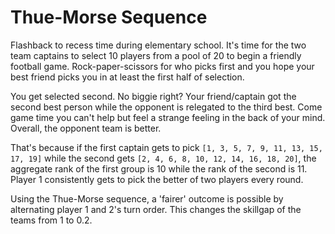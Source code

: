 # Thue-Morse Sequence

Flashback to recess time during elementary school. It's time for the two team captains to select 10 players from a pool of 20 to begin a friendly football game. Rock-paper-scissors for who picks first and you hope your best friend picks you in at least the first half of selection.

You get selected second. No biggie right? Your friend/captain got the second best person while the opponent is relegated to the third best. Come game time you can't help but feel a strange feeling in the back of your mind. Overall, the opponent team is better.

That's because if the first captain gets to pick ```[1, 3, 5, 7, 9, 11, 13, 15, 17, 19]``` while the second gets ```[2, 4, 6, 8, 10, 12, 14, 16, 18, 20]```, the aggregate rank of the first group is 10 while the rank of the second is 11. Player 1 consistently gets to pick the better of two players every round.

Using the Thue-Morse sequence, a 'fairer' outcome is possible by alternating player 1 and 2's turn order. This changes the skillgap of the teams from 1 to 0.2.
